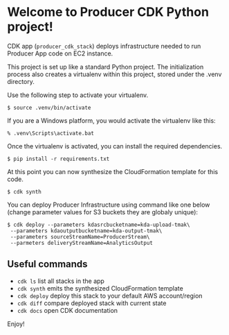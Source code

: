 
# Welcome to Producer CDK Python project!

CDK app  (`producer_cdk_stack`) deploys infrastructure needed to run Producer App code on EC2 instance.

This project is set up like a standard Python project.  The initialization process also creates
a virtualenv within this project, stored under the .venv directory.  

Use the following step to activate your virtualenv.

```
$ source .venv/bin/activate
```

If you are a Windows platform, you would activate the virtualenv like this:

```
% .venv\Scripts\activate.bat
```

Once the virtualenv is activated, you can install the required dependencies.

```
$ pip install -r requirements.txt
```

At this point you can now synthesize the CloudFormation template for this code.

```
$ cdk synth
```

You can deploy Producer Infrastructure using command like one below (change parameter values for S3 buckets they are globaly unique):

```
$ cdk deploy --parameters kdasrcbucketname=kda-upload-tmak\
 --parameters kdaoutputbucketname=kda-output-tmak\
 --parameters sourceStreamName=ProducerStream\
 --parmeters deliveryStreamName=AnalyticsOutput

```

## Useful commands

 * `cdk ls`          list all stacks in the app
 * `cdk synth`       emits the synthesized CloudFormation template
 * `cdk deploy`      deploy this stack to your default AWS account/region
 * `cdk diff`        compare deployed stack with current state
 * `cdk docs`        open CDK documentation

Enjoy!
